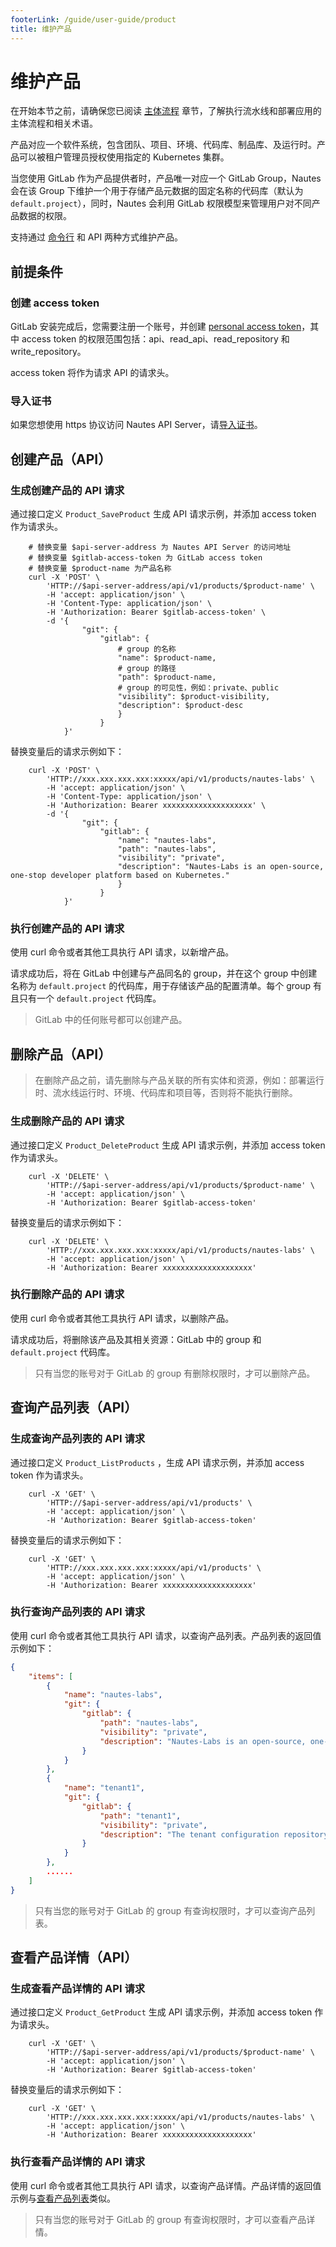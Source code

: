 ```yaml
---
footerLink: /guide/user-guide/product
title: 维护产品
---
```

# 维护产品

在开始本节之前，请确保您已阅读 [主体流程](main-process.md) 章节，了解执行流水线和部署应用的主体流程和相关术语。

产品对应一个软件系统，包含团队、项目、环境、代码库、制品库、及运行时。产品可以被租户管理员授权使用指定的 Kubernetes 集群。

当您使用 GitLab 作为产品提供者时，产品唯一对应一个 GitLab Group，Nautes 会在该 Group 下维护一个用于存储产品元数据的固定名称的代码库（默认为 `default.project`），同时，Nautes 会利用 GitLab 权限模型来管理用户对不同产品数据的权限。

支持通过 [命令行](run-a-pipeline.md#初始化产品) 和 API 两种方式维护产品。

## 前提条件

### 创建 access token

GitLab 安装完成后，您需要注册一个账号，并创建 [personal access token](https://docs.gitlab.com/ee/user/profile/personal_access_tokens.html)，其中 access token 的权限范围包括：api、read_api、read_repository 和 write_repository。

access token 将作为请求 API 的请求头。

### 导入证书

如果您想使用 https 协议访问 Nautes API Server，请[导入证书](run-a-pipeline.md#导入证书)。

## 创建产品（API）

### 生成创建产品的 API 请求

通过接口定义 `Product_SaveProduct` 生成 API 请求示例，并添加 access token 作为请求头。

```Shell
    # 替换变量 $api-server-address 为 Nautes API Server 的访问地址
    # 替换变量 $gitlab-access-token 为 GitLab access token
    # 替换变量 $product-name 为产品名称
    curl -X 'POST' \
        'HTTP://$api-server-address/api/v1/products/$product-name' \
        -H 'accept: application/json' \
        -H 'Content-Type: application/json' \
        -H 'Authorization: Bearer $gitlab-access-token' \
        -d '{
                "git": {
                    "gitlab": {
                        # group 的名称
                        "name": $product-name,
                        # group 的路径
                        "path": $product-name,
                        # group 的可见性，例如：private、public
                        "visibility": $product-visibility,
                        "description": $product-desc
                        }
                    }
            }'
```

替换变量后的请求示例如下：

```Shell
    curl -X 'POST' \
        'HTTP://xxx.xxx.xxx.xxx:xxxxx/api/v1/products/nautes-labs' \
        -H 'accept: application/json' \
        -H 'Content-Type: application/json' \
        -H 'Authorization: Bearer xxxxxxxxxxxxxxxxxxxx' \
        -d '{
                "git": {
                    "gitlab": {
                        "name": "nautes-labs",
                        "path": "nautes-labs",
                        "visibility": "private",
                        "description": "Nautes-Labs is an open-source, one-stop developer platform based on Kubernetes."
                        }
                    }
            }'
```

### 执行创建产品的 API 请求

使用 curl 命令或者其他工具执行 API 请求，以新增产品。

请求成功后，将在 GitLab 中创建与产品同名的 group，并在这个 group 中创建名称为 `default.project` 的代码库，用于存储该产品的配置清单。每个 group 有且只有一个 `default.project` 代码库。

> GitLab 中的任何账号都可以创建产品。

## 删除产品（API）

> 在删除产品之前，请先删除与产品关联的所有实体和资源，例如：部署运行时、流水线运行时、环境、代码库和项目等，否则将不能执行删除。

### 生成删除产品的 API 请求

通过接口定义 `Product_DeleteProduct` 生成 API 请求示例，并添加 access token 作为请求头。

```Shell
    curl -X 'DELETE' \
        'HTTP://$api-server-address/api/v1/products/$product-name' \
        -H 'accept: application/json' \
        -H 'Authorization: Bearer $gitlab-access-token' 
```

替换变量后的请求示例如下：

```Shell
    curl -X 'DELETE' \
        'HTTP://xxx.xxx.xxx.xxx:xxxxx/api/v1/products/nautes-labs' \
        -H 'accept: application/json' \
        -H 'Authorization: Bearer xxxxxxxxxxxxxxxxxxxx'
```

### 执行删除产品的 API 请求

使用 curl 命令或者其他工具执行 API 请求，以删除产品。

请求成功后，将删除该产品及其相关资源：GitLab 中的 group 和 `default.project` 代码库。
> 只有当您的账号对于 GitLab 的 group 有删除权限时，才可以删除产品。

## 查询产品列表（API）

### 生成查询产品列表的 API 请求

通过接口定义 `Product_ListProducts` ，生成 API 请求示例，并添加 access token 作为请求头。

```Shell
    curl -X 'GET' \
        'HTTP://$api-server-address/api/v1/products' \
        -H 'accept: application/json' \
        -H 'Authorization: Bearer $gitlab-access-token' 
```

替换变量后的请求示例如下：

```Shell
    curl -X 'GET' \
        'HTTP://xxx.xxx.xxx.xxx:xxxxx/api/v1/products' \
        -H 'accept: application/json' \
        -H 'Authorization: Bearer xxxxxxxxxxxxxxxxxxxx'
```

### 执行查询产品列表的 API 请求

使用 curl 命令或者其他工具执行 API 请求，以查询产品列表。产品列表的返回值示例如下：

```json
{
    "items": [
        {
            "name": "nautes-labs",
            "git": {
                "gitlab": {
                    "path": "nautes-labs",
                    "visibility": "private",
                    "description": "Nautes-Labs is an open-source, one-stop developer platform based on Kubernetes."
                }
            }
        },
        {
            "name": "tenant1",
            "git": {
                "gitlab": {
                    "path": "tenant1",
                    "visibility": "private",
                    "description": "The tenant configuration repository of the Nautes-Labs."
                }
            }
        },
        ......
    ]
}
```

> 只有当您的账号对于 GitLab 的 group 有查询权限时，才可以查询产品列表。

## 查看产品详情（API）

### 生成查看产品详情的 API 请求

通过接口定义 `Product_GetProduct` 生成 API 请求示例，并添加 access token 作为请求头。

```Shell
    curl -X 'GET' \
        'HTTP://$api-server-address/api/v1/products/$product-name' \
        -H 'accept: application/json' \
        -H 'Authorization: Bearer $gitlab-access-token' 
```

替换变量后的请求示例如下：

```Shell
    curl -X 'GET' \
        'HTTP://xxx.xxx.xxx.xxx:xxxxx/api/v1/products/nautes-labs' \
        -H 'accept: application/json' \
        -H 'Authorization: Bearer xxxxxxxxxxxxxxxxxxxx' 
```

### 执行查看产品详情的 API 请求

使用 curl 命令或者其他工具执行 API 请求，以查询产品详情。产品详情的返回值示例与[查看产品列表](#查询产品列表api)类似。

> 只有当您的账号对于 GitLab 的 group 有查询权限时，才可以查看产品详情。
